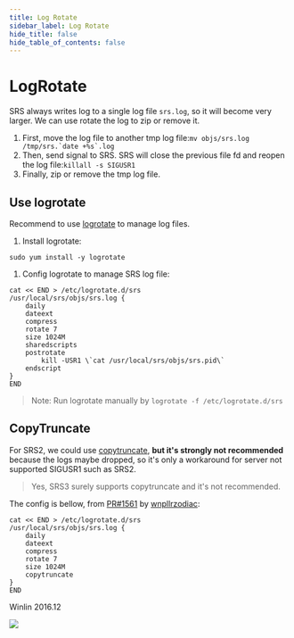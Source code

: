 ```yaml
---
title: Log Rotate
sidebar_label: Log Rotate
hide_title: false
hide_table_of_contents: false
---
```


# LogRotate

SRS always writes log to a single log file `srs.log`, so it will become very larger. We can use rotate the log to zip or remove it.

1. First, move the log file to another tmp log file:```mv objs/srs.log /tmp/srs.`date +%s`.log```
1. Then, send signal to SRS. SRS will close the previous file fd and reopen the log file:```killall -s SIGUSR1```
1. Finally, zip or remove the tmp log file.

## Use logrotate

Recommend to use [logrotate](https://www.jianshu.com/p/ec7f1626a3d3) to manage log files.

1. Install logrotate:

```
sudo yum install -y logrotate
```

1. Config logrotate to manage SRS log file:

```
cat << END > /etc/logrotate.d/srs
/usr/local/srs/objs/srs.log {
    daily
    dateext
    compress
    rotate 7
    size 1024M
    sharedscripts
    postrotate
        kill -USR1 \`cat /usr/local/srs/objs/srs.pid\`
    endscript
}
END
```

> Note: Run logrotate manually by `logrotate -f /etc/logrotate.d/srs`

## CopyTruncate

For SRS2, we could use [copytruncate](https://unix.stackexchange.com/questions/475524/how-copytruncate-actually-works),
**but it's strongly not recommended** because the logs maybe dropped, so it's only a workaround for server not supported
SIGUSR1 such as SRS2.

> Yes, SRS3 surely supports copytruncate and it's not recommended.

The config is bellow, from [PR#1561](https://github.com/ossrs/srs/pull/1561#issuecomment-571408173) by [wnpllrzodiac](https://github.com/wnpllrzodiac):

```
cat << END > /etc/logrotate.d/srs
/usr/local/srs/objs/srs.log {
    daily
    dateext
    compress
    rotate 7
    size 1024M
    copytruncate
}
END
```

Winlin 2016.12

![](https://ossrs.net/gif/v1/sls.gif?site=ossrs.io&path=/lts/doc/en/v4/log-rotate)


